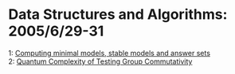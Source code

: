 # Data Structures and Algorithms: 2005/6/29-31  
1: [Computing minimal models, stable models and answer sets](https://doi.org/10.48550/arXiv.cs/0506104)  
2: [Quantum Complexity of Testing Group Commutativity](https://doi.org/10.48550/arXiv.quant-ph/0506265)  